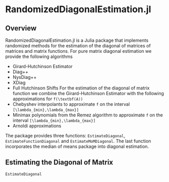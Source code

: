 # RandomizedDiagonalEstimation.jl

## Overview

RandomizedDiagonalEstimation.jl is a Julia package that implements randomized methods for the estimation of the diagonal of matrices of matrices and matrix functions. For pure matrix diagonal estimation we provide the following algorithms
* Girard-Hutchinson Estimator
* Diag++
* NysDiag++
* XDiag
* Full Hutchinson Shifts
For the estimation of the diagonal of matrix function we combine the Girard-Hutchinson Estimator with the following approximations for ``f(\textbf(A))``
* Chebyshev interpolants to approximate ``f`` on the interval ``[\lambda_{min},\lambda_{max}]``
* Minimax polynomials from the Remez algorithm to approximate ``f`` on the interval ``[\lambda_{min},\lambda_{max}]``
* Arnoldi approximations

The package provides three functions: `EstimateDiagonal`, `EstimateFunctionDiagonal` and `EstimateMoMDiagonal`. The last function incorporates the median of means package into diagonal estimation.

## Estimating the Diagonal of Matrix

```@docs
EstimateDiagonal
```
